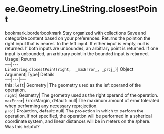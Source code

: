  
#  ee.Geometry.LineString.closestPoint
bookmark_borderbookmark Stay organized with collections  Save and categorize content based on your preferences.
Returns the point on the right input that is nearest to the left input. If either input is empty, null is returned. If both inputs are unbounded, an arbitrary point is returned. If one input is unbounded, an arbitrary point in the bounded input is returned. 
Usage| Returns  
---|---  
`LineString.closestPoint(right,  _maxError_, _proj_)`| Object  
Argument| Type| Details  
---|---|---  
this: `left`| Geometry| The geometry used as the left operand of the operation.  
`right`| Geometry| The geometry used as the right operand of the operation.  
`maxError`| ErrorMargin, default: null| The maximum amount of error tolerated when performing any necessary reprojection.  
`proj`| Projection, default: null| The projection in which to perform the operation. If not specified, the operation will be performed in a spherical coordinate system, and linear distances will be in meters on the sphere.  
Was this helpful?
